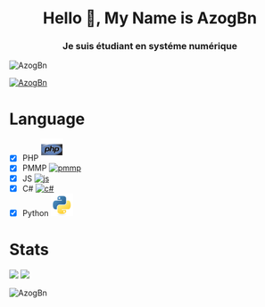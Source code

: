 <h1 align="center">Hello 👋, My Name is AzogBn</h1>
<h3 align="center">Je suis étudiant en systéme numérique</h3>

<p align="left"> <img src="https://komarev.com/ghpvc/?username=AzogBn&label=Profile%20views&color=0e75b6&style=flat" alt="AzogBn" /> </p>

<p align="left"> <a href="https://github.com/ryo-ma/github-profile-trophy"><img src="https://github-profile-trophy.vercel.app/?username=AzogBn&theme=nord&no-bg=true&no-frame=true" alt="AzogBn" /></a> </p>

# Language

- [x] PHP <a href="https://www.php.net" target="_blank"> <img src="https://raw.githubusercontent.com/devicons/devicon/master/icons/php/php-original.svg" alt="php" width="40" height="40"/> </a>
- [x] PMMP <a href="https://pmmp.readthedocs.io/en/rtfd/index.html" target="_blank"> <img src="https://play-lh.googleusercontent.com/dXpfMIecC4SWh2bOnbvKXZwF6tgrPoorBTq2V3kkI_PK3U0V3FPFf4w6OM7zyxBY3FU" alt= "pmmp" width="40" height="40"/> </a>
- [x] JS <a href="https://developer.mozilla.org/fr/docs/Web/JavaScript" target="_blank"> <img src="https://upload.wikimedia.org/wikipedia/commons/thumb/9/99/Unofficial_JavaScript_logo_2.svg/197px-Unofficial_JavaScript_logo_2.svg.png" alt="js" width="40" height="40"/> </a>
- [x] C# <a href="https://docs.microsoft.com/fr-fr/dotnet/csharp" target="_blank"> <img src="https://upload.wikimedia.org/wikipedia/commons/thumb/0/0d/C_Sharp_wordmark.svg/1200px-C_Sharp_wordmark.svg.png" alt="c#" width="40" height="40"/> </a>
- [x] Python <a href="https://www.python.org" target="_blank"> <img src="https://raw.githubusercontent.com/devicons/devicon/master/icons/python/python-original.svg" alt="python" width="40" height="40"/> </a>

# Stats
![](https://github-readme-stats.vercel.app/api?username=AzogBn&show_icons=true&title_color=fff&icon_color=79ff97&text_color=9f9f9f&bg_color=151515&count_private=true)
![](https://github-readme-stats.vercel.app/api/top-langs?username=AzogBn&langs_count=4&count_private=true&theme=nord)
<p><img src="https://github-readme-streak-stats.herokuapp.com/?user=AzogBn&theme=nord&hide_border=true" alt="AzogBn" /></p>
